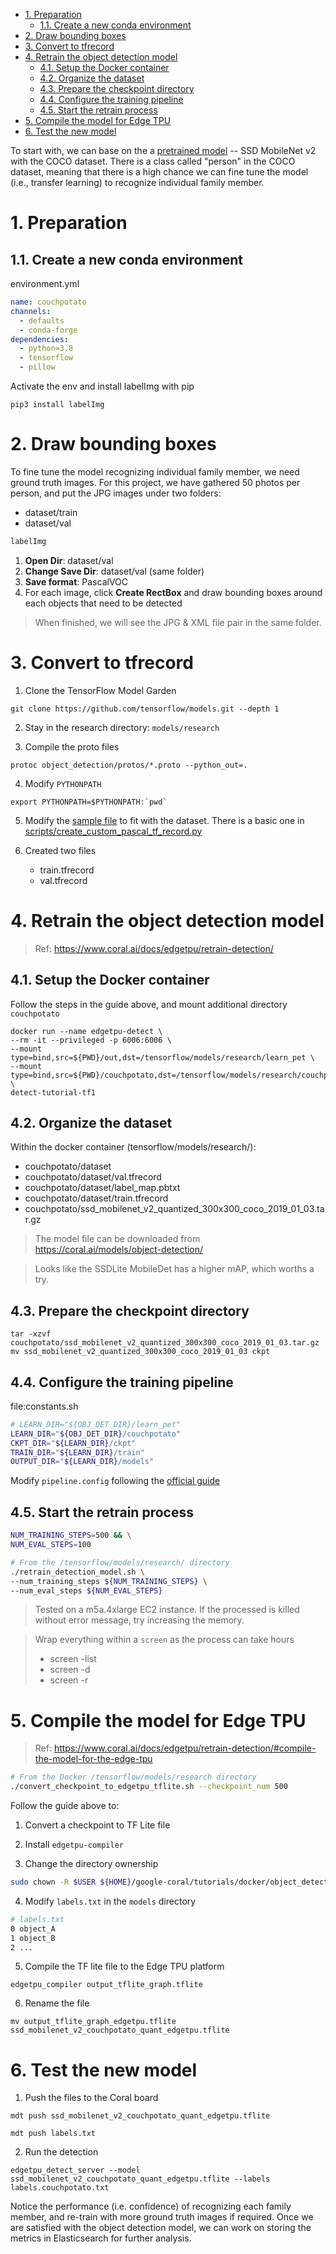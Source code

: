- [1. Preparation](#1-preparation)
  - [1.1. Create a new conda environment](#11-create-a-new-conda-environment)
- [2. Draw bounding boxes](#2-draw-bounding-boxes)
- [3. Convert to tfrecord](#3-convert-to-tfrecord)
- [4. Retrain the object detection model](#4-retrain-the-object-detection-model)
  - [4.1. Setup the Docker container](#41-setup-the-docker-container)
  - [4.2. Organize the dataset](#42-organize-the-dataset)
  - [4.3. Prepare the checkpoint directory](#43-prepare-the-checkpoint-directory)
  - [4.4. Configure the training pipeline](#44-configure-the-training-pipeline)
  - [4.5. Start the retrain process](#45-start-the-retrain-process)
- [5. Compile the model for Edge TPU](#5-compile-the-model-for-edge-tpu)
- [6. Test the new model](#6-test-the-new-model)

To start with, we can base on the a [pretrained model](https://coral.ai/models/object-detection/) -- SSD MobileNet v2 with the COCO dataset. There is a class called "person" in the COCO dataset, meaning that there is a high chance we can fine tune the model (i.e., transfer learning) to recognize individual family member.

# 1. Preparation

## 1.1. Create a new conda environment

environment.yml
```yml
name: couchpotato
channels:
  - defaults
  - conda-forge
dependencies:
  - python=3.8
  - tensorflow
  - pillow
```

Activate the env and install labelImg with pip
```
pip3 install labelImg
```

# 2. Draw bounding boxes

To fine tune the model recognizing individual family member, we need ground truth images. For this project, we have gathered 50 photos per person, and put the JPG images under two folders:
* dataset/train
* dataset/val

```sh
labelImg
```

1. **Open Dir**: dataset/val
2. **Change Save Dir**: dataset/val (same folder)
3. **Save format**: PascalVOC
4. For each image, click **Create RectBox** and draw bounding boxes around each objects that need to be detected

> When finished, we will see the JPG & XML file pair in the same folder.

# 3. Convert to tfrecord

1. Clone the TensorFlow Model Garden
```
git clone https://github.com/tensorflow/models.git --depth 1
```
2. Stay in the research directory: `models/research`

3. Compile the proto files
```
protoc object_detection/protos/*.proto --python_out=.
```
4. Modify `PYTHONPATH`
```
export PYTHONPATH=$PYTHONPATH:`pwd`
```
5. Modify the [sample file](https://github.com/tensorflow/models/blob/master/research/object_detection/dataset_tools/create_pascal_tf_record.py) to fit with the dataset. There is a basic one in [scripts/create_custom_pascal_tf_record.py](scripts/create_custom_pascal_tf_record.py)

6. Created two files
   * train.tfrecord
   * val.tfrecord

# 4. Retrain the object detection model

> Ref: https://www.coral.ai/docs/edgetpu/retrain-detection/

## 4.1. Setup the Docker container

Follow the steps in the guide above, and mount additional directory `couchpotato`

```
docker run --name edgetpu-detect \
--rm -it --privileged -p 6006:6006 \
--mount type=bind,src=${PWD}/out,dst=/tensorflow/models/research/learn_pet \
--mount type=bind,src=${PWD}/couchpotato,dst=/tensorflow/models/research/couchpotato \
detect-tutorial-tf1
```

## 4.2. Organize the dataset

Within the docker container (tensorflow/models/research/):

* couchpotato/dataset
* couchpotato/dataset/val.tfrecord
* couchpotato/dataset/label_map.pbtxt
* couchpotato/dataset/train.tfrecord
* couchpotato/ssd_mobilenet_v2_quantized_300x300_coco_2019_01_03.tar.gz

> The model file can be downloaded from https://coral.ai/models/object-detection/

> Looks like the SSDLite MobileDet has a higher mAP, which worths a try.

## 4.3. Prepare the checkpoint directory
```
tar -xzvf couchpotato/ssd_mobilenet_v2_quantized_300x300_coco_2019_01_03.tar.gz
mv ssd_mobilenet_v2_quantized_300x300_coco_2019_01_03 ckpt
```

## 4.4. Configure the training pipeline

file:constants.sh
```sh
# LEARN_DIR="${OBJ_DET_DIR}/learn_pet"
LEARN_DIR="${OBJ_DET_DIR}/couchpotato"
CKPT_DIR="${LEARN_DIR}/ckpt"
TRAIN_DIR="${LEARN_DIR}/train"
OUTPUT_DIR="${LEARN_DIR}/models"
```

Modify `pipeline.config` following the [official guide](https://www.coral.ai/docs/edgetpu/retrain-detection/#configure-your-training-pipeline)

## 4.5. Start the retrain process

```sh
NUM_TRAINING_STEPS=500 && \
NUM_EVAL_STEPS=100

# From the /tensorflow/models/research/ directory
./retrain_detection_model.sh \
--num_training_steps ${NUM_TRAINING_STEPS} \
--num_eval_steps ${NUM_EVAL_STEPS}
```
> Tested on a m5a.4xlarge EC2 instance. If the processed is killed without error message, try increasing the memory.

> Wrap everything within a `screen` as the process can take hours
> * screen -list
> * screen -d
> * screen -r

# 5. Compile the model for Edge TPU

> Ref: https://www.coral.ai/docs/edgetpu/retrain-detection/#compile-the-model-for-the-edge-tpu

```sh
# From the Docker /tensorflow/models/research directory
./convert_checkpoint_to_edgetpu_tflite.sh --checkpoint_num 500
```

Follow the guide above to:
1. Convert a checkpoint to TF Lite file
2. Install `edgetpu-compiler`

3. Change the directory ownership
```sh
sudo chown -R $USER ${HOME}/google-coral/tutorials/docker/object_detection/couchpotato 
```

4. Modify `labels.txt` in the `models` directory

```sh
# labels.txt
0 object_A
1 object_B
2 ...

```

5. Compile the TF lite file to the Edge TPU platform
```
edgetpu_compiler output_tflite_graph.tflite
```

6. Rename the file
```
mv output_tflite_graph_edgetpu.tflite ssd_mobilenet_v2_couchpotato_quant_edgetpu.tflite
```

# 6. Test the new model

1. Push the files to the Coral board
```
mdt push ssd_mobilenet_v2_couchpotato_quant_edgetpu.tflite

mdt push labels.txt
```

2. Run the detection
```
edgetpu_detect_server --model ssd_mobilenet_v2_couchpotato_quant_edgetpu.tflite --labels labels.couchpotato.txt
```

Notice the performance (i.e. confidence) of recognizing each family member, and re-train with more ground truth images if required. Once we are satisfied with the object detection model, we can work on storing the metrics in Elasticsearch for further analysis.